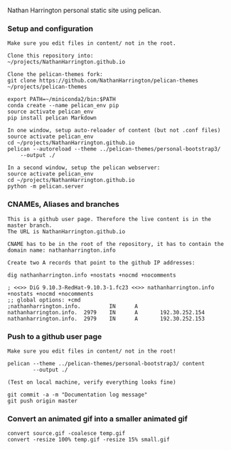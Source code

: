 Nathan Harrington personal static site using pelican.

### Setup and configuration

    Make sure you edit files in content/ not in the root.

    Clone this repository into:
    ~/projects/NathanHarrington.github.io
    
    Clone the pelican-themes fork:
    git clone https://github.com/NathanHarrington/pelican-themes ~/projects/pelican-themes

    export PATH=~/miniconda2/bin:$PATH
    conda create --name pelican_env pip
    source activate pelican_env
    pip install pelican Markdown
    
    In one window, setup auto-reloader of content (but not .conf files)
    source activate pelican_env
    cd ~/projects/NathanHarrington.github.io
    pelican --autoreload --theme ../pelican-themes/personal-bootstrap3/
        --output ./
    
    In a second window, setup the pelican webserver:
    source activate pelican_env
    cd ~/projects/NathanHarrington.github.io
    python -m pelican.server


### CNAMEs, Aliases and branches

    This is a github user page. Therefore the live content is in the master branch.
    The URL is NathanHarrington.github.io

    CNAME has to be in the root of the repository, it has to contain the
    domain name: nathanharrington.info

    Create two A records that point to the github IP addresses:
    
    dig nathanharrington.info +nostats +nocmd +nocomments

    ; <<>> DiG 9.10.3-RedHat-9.10.3-1.fc23 <<>> nathanharrington.info
    +nostats +nocmd +nocomments
    ;; global options: +cmd
    ;nathanharrington.info.         IN      A
    nathanharrington.info.  2979    IN      A       192.30.252.154
    nathanharrington.info.  2979    IN      A       192.30.252.153


### Push to a github user page

    Make sure you edit files in content/ not in the root!

    pelican --theme ../pelican-themes/personal-bootstrap3/ content
            --output ./

    (Test on local machine, verify everything looks fine)

    git commit -a -m "Documentation log message"
    git push origin master


### Convert an animated gif into a smaller animated gif

    convert source.gif -coalesce temp.gif
    convert -resize 100% temp.gif -resize 15% small.gif

